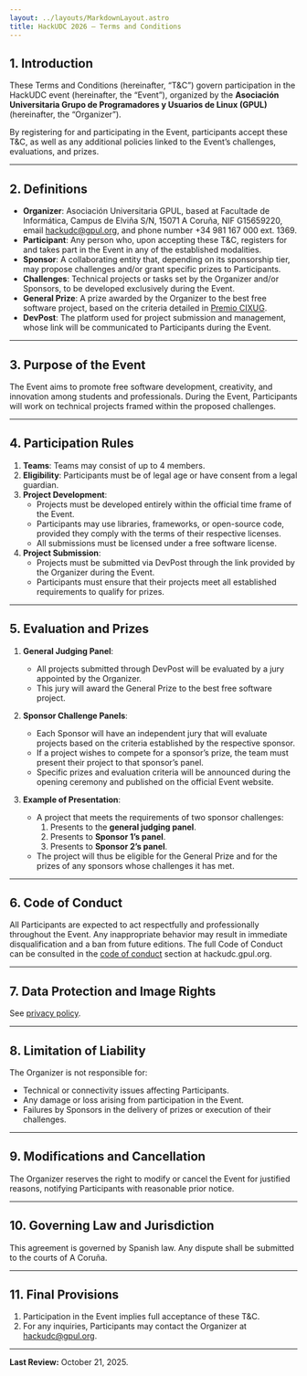 ```yaml
---
layout: ../layouts/MarkdownLayout.astro
title: HackUDC 2026 — Terms and Conditions
---
```


## 1. Introduction
These Terms and Conditions (hereinafter, “T&C”) govern participation in the HackUDC event (hereinafter, the “Event”), organized by the **Asociación Universitaria Grupo de Programadores y Usuarios de Linux (GPUL)** (hereinafter, the “Organizer”).

By registering for and participating in the Event, participants accept these T&C, as well as any additional policies linked to the Event’s challenges, evaluations, and prizes.

---

## 2. Definitions
- **Organizer**: Asociación Universitaria GPUL, based at Facultade de Informática, Campus de Elviña S/N, 15071 A Coruña, NIF G15659220, email hackudc@gpul.org, and phone number +34 981 167 000 ext. 1369.
- **Participant**: Any person who, upon accepting these T&C, registers for and takes part in the Event in any of the established modalities.
- **Sponsor**: A collaborating entity that, depending on its sponsorship tier, may propose challenges and/or grant specific prizes to Participants.
- **Challenges**: Technical projects or tasks set by the Organizer and/or Sponsors, to be developed exclusively during the Event.
- **General Prize**: A prize awarded by the Organizer to the best free software project, based on the criteria detailed in [Premio CIXUG](http://premio.cixug.gal).
- **DevPost**: The platform used for project submission and management, whose link will be communicated to Participants during the Event.

---

## 3. Purpose of the Event
The Event aims to promote free software development, creativity, and innovation among students and professionals. During the Event, Participants will work on technical projects framed within the proposed challenges.

---

## 4. Participation Rules
1. **Teams**: Teams may consist of up to 4 members.
2. **Eligibility**: Participants must be of legal age or have consent from a legal guardian.
3. **Project Development**:
   - Projects must be developed entirely within the official time frame of the Event.
   - Participants may use libraries, frameworks, or open-source code, provided they comply with the terms of their respective licenses.
   - All submissions must be licensed under a free software license.
4. **Project Submission**:
   - Projects must be submitted via DevPost through the link provided by the Organizer during the Event.
   - Participants must ensure that their projects meet all established requirements to qualify for prizes.

---

## 5. Evaluation and Prizes
1. **General Judging Panel**:
   - All projects submitted through DevPost will be evaluated by a jury appointed by the Organizer.
   - This jury will award the General Prize to the best free software project.

2. **Sponsor Challenge Panels**:
   - Each Sponsor will have an independent jury that will evaluate projects based on the criteria established by the respective sponsor.
   - If a project wishes to compete for a sponsor’s prize, the team must present their project to that sponsor’s panel.
   - Specific prizes and evaluation criteria will be announced during the opening ceremony and published on the official Event website.

3. **Example of Presentation**:
   - A project that meets the requirements of two sponsor challenges:
     1. Presents to the **general judging panel**.
     2. Presents to **Sponsor 1’s panel**.
     3. Presents to **Sponsor 2’s panel**.
   - The project will thus be eligible for the General Prize and for the prizes of any sponsors whose challenges it has met.

---

## 6. Code of Conduct
All Participants are expected to act respectfully and professionally throughout the Event. Any inappropriate behavior may result in immediate disqualification and a ban from future editions. The full Code of Conduct can be consulted in the [code of conduct](/conducta) section at hackudc.gpul.org.

---

## 7. Data Protection and Image Rights
See [privacy policy](/privacidad).

---

## 8. Limitation of Liability
The Organizer is not responsible for:
- Technical or connectivity issues affecting Participants.
- Any damage or loss arising from participation in the Event.
- Failures by Sponsors in the delivery of prizes or execution of their challenges.

---

## 9. Modifications and Cancellation
The Organizer reserves the right to modify or cancel the Event for justified reasons, notifying Participants with reasonable prior notice.

---

## 10. Governing Law and Jurisdiction
This agreement is governed by Spanish law. Any dispute shall be submitted to the courts of A Coruña.

---

## 11. Final Provisions
1. Participation in the Event implies full acceptance of these T&C.
2. For any inquiries, Participants may contact the Organizer at hackudc@gpul.org.

---

**Last Review:** October 21, 2025.
